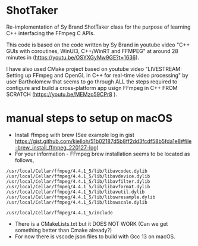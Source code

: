 # ShotTaker
Re-implementation of Sy Brand ShotTaker class for the purpose of learning C++ interfacing the FFmpeg C APIs.

This code is based on the code written by Sy Brand in youtube video "C++ GUIs with coroutines, WinUI3, C++/WinRT and FFMPEG" at around 28 minutes in (https://youtu.be/OSYXGyMw9GE?t=1636).

I have also used CMake project based on  youtube video "LIVESTREAM: Setting up FFmpeg and OpenGL in C++ for real-time video processing" by user Bartholomew that seems to go through ALL the steps required to configure and build a cross-platform app usign FFmpeg in C++ FROM SCRATCH (https://youtu.be/MEMzo59CPr8 ).

# manual steps to setup on macOS

* Install ffmpeg with brew (See example log in gist https://gist.github.com/kjelloh/51b02187d5b8ff2dd3fcdf58b5fda1e8#file-brew_install_ffmpeg_220127-log)
* For your information - FFmpeg brew installation seems to be located as follows,
``` 
/usr/local/Cellar/ffmpeg/4.4.1_5/lib/libavcodec.dylib
/usr/local/Cellar/ffmpeg/4.4.1_5/lib/libavdevice.dylib
/usr/local/Cellar/ffmpeg/4.4.1_5/lib/libavfilter.dylib
/usr/local/Cellar/ffmpeg/4.4.1_5/lib/libavformat.dylib
/usr/local/Cellar/ffmpeg/4.4.1_5/lib/libavutil.dylib
/usr/local/Cellar/ffmpeg/4.4.1_5/lib/libswresample.dylib
/usr/local/Cellar/ffmpeg/4.4.1_5/lib/libswscale.dylib
```

```
/usr/local/Cellar/ffmpeg/4.4.1_5/include
```
* There is a CMakeLists.txt but it DOES NOT WORK (Can we get something better than Cmake already?)
* For now there is vscode json files to build with Gcc 13 on macOS.